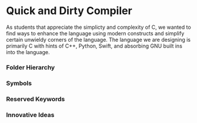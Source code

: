 # Quick and Dirty Compiler
As students that appreciate the simplicty and complexity of C, we wanted to find ways to enhance the language using modern constructs and simplify certain unwieldy corners of the language.  The language we are designing is primarily C with hints of C++, Python, Swift, and absorbing GNU built ins into the language.


### Folder Hierarchy

### Symbols

### Reserved Keywords

### Innovative Ideas

